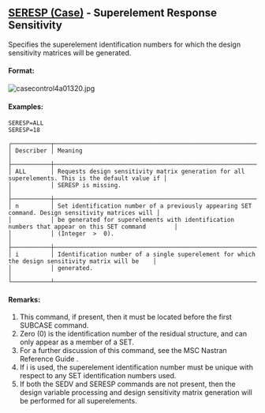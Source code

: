 ## [SERESP (Case)](https://help.hexagonmi.com/bundle/MSC_Nastran_2022.4/page/Nastran_Combined_Book/qrg/casecontrol4a/TOC.SERESP.Case.xhtml) - Superelement Response Sensitivity

Specifies the superelement identification numbers for which the design sensitivity matrices will be generated.

#### Format:

![casecontrol4a01320.jpg](https://help-be.hexagonmi.com/bundle/MSC_Nastran_2022.4/page/Nastran_Combined_Book/qrg/casecontrol4a/../../../assets/casecontrol4a01320.jpg?_LANG=enus)  

#### Examples:

```nastran
SERESP=ALL
SERESP=18
```

```text
┌───────────┬───────────────────────────────────────────────────────────────────────────────────────────────────┐
│ Describer │ Meaning                                                                                           │
├───────────┼───────────────────────────────────────────────────────────────────────────────────────────────────┤
│ ALL       │ Requests design sensitivity matrix generation for all superelements. This is the default value if │
│           │ SERESP is missing.                                                                                │
├───────────┼───────────────────────────────────────────────────────────────────────────────────────────────────┤
│ n         │ Set identification number of a previously appearing SET command. Design sensitivity matrices will │
│           │ be generated for superelements with identification numbers that appear on this SET command        │
│           │ (Integer  >  0).                                                                                  │
├───────────┼───────────────────────────────────────────────────────────────────────────────────────────────────┤
│ i         │ Identification number of a single superelement for which the design sensitivity matrix will be    │
│           │ generated.                                                                                        │
└───────────┴───────────────────────────────────────────────────────────────────────────────────────────────────┘
```

#### Remarks:

1. This command, if present, then it must be located before the first SUBCASE command.
2. Zero (0) is the identification number of the residual structure, and can only appear as a member of a SET.
3. For a further discussion of this command, see the  MSC Nastran Reference Guide .
4. If i is used, the superelement identification number must be unique with respect to any SET identification numbers used.
5. If both the SEDV and SERESP commands are not present, then the design variable processing and design sensitivity matrix generation will be performed for all superelements.
